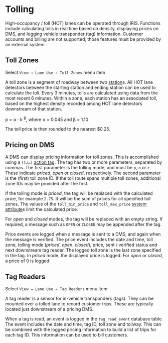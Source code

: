 # Tolling

High-occupancy / toll (HOT) lanes can be operated through IRIS.  Functions
include calculating tolls in real time based on density, displaying prices on
DMS, and logging vehicle transponder (tag) information.  Customer accounts and
billing are not supported; those features must be provided by an external
system.

## Toll Zones

Select `View ➔ Lane Use ➔ Toll Zones` menu item

A toll zone is a segment of roadway between two [station]s.  All HOT lane
detectors between the starting station and ending station can be used to
calculate the toll.  Every 3 minutes, tolls are calculated using data from the
most recent 6 minutes.  Within a zone, each station has an associated toll,
based on the highest density recorded among HOT lane detectors downstream of
that station.

p = α ⋅ k <sup>β</sup>, where α = 0.045 and β = 1.10

The toll price is then rounded to the nearest $0.25.

## Pricing on DMS

A DMS can display pricing information for toll zones.  This is accomplished
using a `[tz…]` [action tag].  The tag has two or more parameters, separated by
commas.  The first parameter is the tolling mode, and must be `p`, `o` or `c`.
These indicate _priced_, _open_ or _closed_, respectively.  The second parameter
is the (first) toll zone ID.  If the toll route spans multiple toll zones,
additional zone IDs may be provided after the first.

If the tolling mode is _priced_, the tag will be replaced with the calculated
price, for example `2.75`.  It will be the sum of prices for all specified toll
zones.  The values of the `toll_min_price` and `toll_max_price`
[system attribute]s limit the calculated price.

For _open_ and _closed_ modes, the tag will be replaced with an empty string.
If required, a message such as `OPEN` or `CLOSED` may be appended after the tag.

Price events are logged when a message is sent to a DMS, and again when the
message is verified.  The price event includes the date and time, toll zone,
tolling mode (_priced_, _open_, _closed_), price, sent / verified status and
next downstream tag reader.  The logged toll zone is the last zone specified in
the tag.  In _priced_ mode, the displayed price is logged.  For _open_ or
_closed_, a price of 0 is logged.

## Tag Readers

Select `View ➔ Lane Use ➔ Tag Readers` menu item

A tag reader is a sensor for in-vehicle transponders (tags).  They can be
mounted over a tolled lane to record customer trips.  These are typically
located just downstream of a pricing DMS.

When a tag is read, an event is logged in the `tag_read_event` database table.
The event includes the date and time, tag ID, toll zone and tollway.  This
can be combined with the logged pricing information to build a list of trips for
each tag ID.  This information can be used to bill customers.


[action tag]: action_plans.html#dms-action-tags
[station]: road_topology.html#r_node-types
[system attribute]: admin_guide.html#sys_attr
